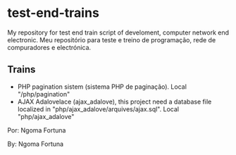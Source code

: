 # test-end-trains
My repository for test end train script of develoment, computer network end electronic.
Meu repositório para teste e treino de programação, rede de compuradores e electrónica.

## Trains
- PHP pagination sistem (sistema PHP de paginação). Local "/php/pagination"
- AJAX Adalovelace (ajax_adalove), this project need a database file localized in "php/ajax_adalove/arquives/ajax.sql". Local "php/ajax_adalove"

Por: Ngoma Fortuna

By: Ngoma Fortuna

